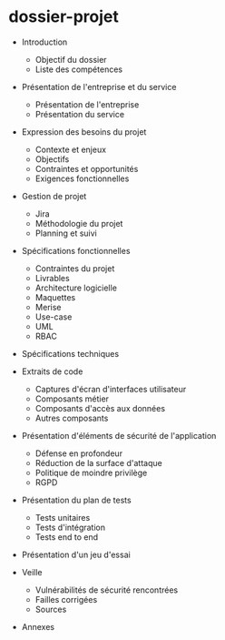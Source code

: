 # dossier-projet

- Introduction
    - Objectif du dossier
    - Liste des compétences

- Présentation de l'entreprise et du service
    - Présentation de l'entreprise
    - Présentation du service
    

- Expression des besoins du projet
    - Contexte et enjeux
    - Objectifs
    - Contraintes et opportunités
    - Exigences fonctionnelles 
    
- Gestion de projet
    - Jira
    - Méthodologie du projet
    - Planning et suivi 

- Spécifications fonctionnelles
    - Contraintes du projet
    - Livrables
    - Architecture logicielle 
    - Maquettes
    - Merise
    - Use-case
    - UML
    - RBAC

- Spécifications techniques

- Extraits de code
    - Captures d'écran d'interfaces utilisateur
    - Composants métier
    - Composants d'accès aux données
    - Autres composants

- Présentation d'éléments de sécurité de l'application
    - Défense en profondeur
    - Réduction de la surface d'attaque
    - Politique de moindre privilège
    - RGPD

- Présentation du plan de tests
    - Tests unitaires
    - Tests d'intégration 
    - Tests end to end
    
- Présentation d'un jeu d'essai

- Veille
    - Vulnérabilités de sécurité rencontrées
    - Failles corrigées
    - Sources

- Annexes


    




